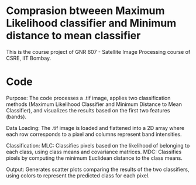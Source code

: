 # Comprasion btweeen  Maximum Likelihood classifier and Minimum distance to mean classifier
This is the course project of GNR 607 - Satellite Image Processing course of CSRE, IIT Bombay.

# Code
Purpose: The code processes a .tif image, applies two classification methods (Maximum Likelihood Classifier and Minimum Distance to Mean Classifier), and visualizes the results based on the first two features (bands).

Data Loading: The .tif image is loaded and flattened into a 2D array where each row corresponds to a pixel and columns represent band intensities.

Classification:
MLC: Classifies pixels based on the likelihood of belonging to each class, using class means and covariance matrices.
MDC: Classifies pixels by computing the minimum Euclidean distance to the class means.

Output: Generates scatter plots comparing the results of the two classifiers, using colors to represent the predicted class for each pixel.






